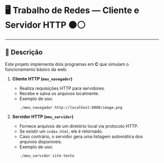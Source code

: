 # 🖥️ Trabalho de Redes — Cliente e Servidor HTTP ⚫⚪

---

## 📘 Descrição  

Este projeto implementa dois programas em **C** que simulam o funcionamento básico da web:  

1. **Cliente HTTP (`meu_navegador`)**  
   - Realiza requisições HTTP para servidores.  
   - Recebe e salva os arquivos localmente.  
   - Exemplo de uso:  
     ```
     ./meu_navegador http://localhost:8080/image.png
     ```

2. **Servidor HTTP (`meu_servidor`)**  
   - Fornece arquivos de um diretório local via protocolo HTTP.  
   - Se existir um `index.html`, ele é retornado.  
   - Caso contrário, o servidor gera uma listagem automática dos arquivos disponíveis.  
   - Exemplo de uso:  
     ```
     ./meu_servidor site-teste
     ```
  


